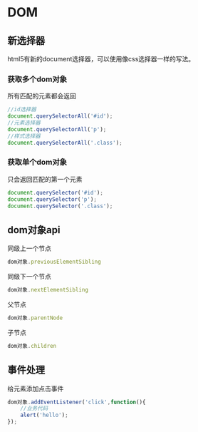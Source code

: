 # DOM

## 新选择器

html5有新的document选择器，可以使用像css选择器一样的写法。

### 获取多个dom对象

所有匹配的元素都会返回

```js
//id选择器
document.querySelectorAll('#id');
//元素选择器
document.querySelectorAll('p');
//样式选择器
document.querySelectorAll('.class');
```

### 获取单个dom对象

只会返回匹配的第一个元素


```js
document.querySelector('#id');
document.querySelector('p');
document.querySelector('.class');
```

## dom对象api

同级上一个节点
```js
dom对象.previousElementSibling
```

同级下一个节点
```js
dom对象.nextElementSibling
```

父节点
```js
dom对象.parentNode
```

子节点
```js
dom对象.children
```

## 事件处理

给元素添加点击事件

```js
dom对象.addEventListener('click',function(){
    //业务代码
    alert('hello');
});
```
